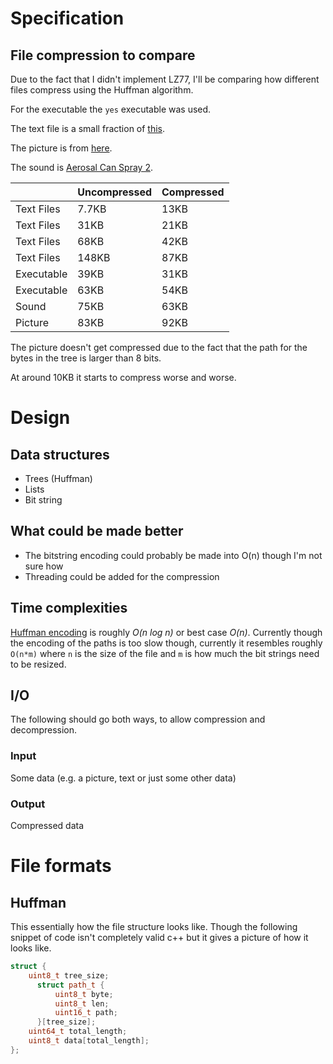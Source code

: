 # Specification

## File compression to compare
Due to the fact that I didn't implement LZ77, I'll be comparing how different
files compress using the Huffman algorithm.


For the executable the `yes` executable was used.

The text file is a small fraction of [this](https://norvig.com/big.txt).

The picture is from [here](https://pixabay.com/photos/mountain-landscape-mountains-2031539/).

The sound is [Aerosal Can Spray 2](http://www.pachd.com/sounds.html).

|            | Uncompressed | Compressed |
|------------|--------------|------------|
| Text Files | 7.7KB        | 13KB       |
| Text Files | 31KB         | 21KB       |
| Text Files | 68KB         | 42KB       |
| Text Files | 148KB        | 87KB       |
| Executable | 39KB         | 31KB       |
| Executable | 63KB         | 54KB       |
| Sound      | 75KB         | 63KB       |
| Picture    | 83KB         | 92KB       |

The picture doesn't get compressed due to the fact that the path for the bytes in the tree is larger than 8 bits.

At around 10KB it starts to compress worse and worse.
# Design
## Data structures
- Trees (Huffman)
- Lists
- Bit string

## What could be made better
- The bitstring encoding could probably be made into O(n) though I'm not sure how
- Threading could be added for the compression

## Time complexities
[Huffman encoding](https://en.wikipedia.org/wiki/Huffman_coding) is roughly 
 _O(n log n)_ or best case _O(n)_. Currently though the encoding of the paths
is too slow though, currently it resembles roughly `O(n*m)` where `n` is the
size of the file and `m` is how much the bit strings need to be resized.

## I/O
The following should go both ways, to allow compression and decompression.
### Input 
Some data (e.g. a picture, text or just some other data)
### Output
Compressed data

# File formats
## Huffman
This essentially how the file structure looks like.
Though the following snippet of code isn't completely valid c++ but it gives
a picture of how it looks like.
```cpp
struct {
    uint8_t tree_size;
      struct path_t {
          uint8_t byte;
          uint8_t len;
          uint16_t path;
      }[tree_size];
    uint64_t total_length;
    uint8_t data[total_length];
};
```

